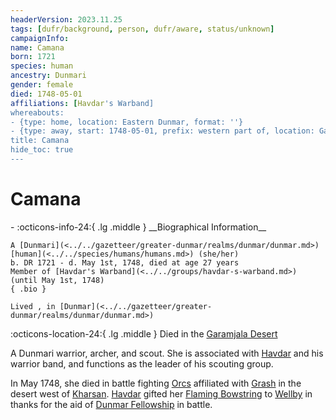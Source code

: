 ```yaml
---
headerVersion: 2023.11.25
tags: [dufr/background, person, dufr/aware, status/unknown]
campaignInfo:
name: Camana
born: 1721
species: human
ancestry: Dunmari
gender: female
died: 1748-05-01
affiliations: [Havdar's Warband]
whereabouts:
- {type: home, location: Eastern Dunmar, format: ''}
- {type: away, start: 1748-05-01, prefix: western part of, location: Garamjala Desert}
title: Camana
hide_toc: true
---
```


# Camana
<div class="grid cards ext-narrow-margin ext-one-column" markdown>
- :octicons-info-24:{ .lg .middle } __Biographical Information__

    A [Dunmari](<../../gazetteer/greater-dunmar/realms/dunmar/dunmar.md>) [human](<../../species/humans/humans.md>) (she/her)  
    b. DR 1721 - d. May 1st, 1748, died at age 27 years  
    Member of [Havdar's Warband](<../../groups/havdar-s-warband.md>) (until May 1st, 1748)  
    { .bio }

    Lived , in [Dunmar](<../../gazetteer/greater-dunmar/realms/dunmar/dunmar.md>)
</div>

:octicons-location-24:{ .lg .middle } Died in the [Garamjala Desert](<../../gazetteer/greater-dunmar/garamjala-plateau/garamjala-desert.md>)


A Dunmari warrior, archer, and scout. She is associated with [Havdar](<./havdar.md>) and his warrior band, and functions as the leader of his scouting group. 

In May 1748, she died in battle fighting [Orcs](<../../species/children-of-the-embodied-gods/orcs/orcs.md>) affiliated with [Grash](<../other-nonhumans/grash.md>) in the desert west of [Kharsan](<../../gazetteer/greater-dunmar/dunmari-basin/kharsan.md>). [Havdar](<./havdar.md>) gifted her [Flaming Bowstring](<../../campaigns/dunmari-frontier/treasure/gifts-and-heirlooms/flaming-bowstring.md>) to [Wellby](<../pcs/dunmar-fellowship/wellby.md>) in thanks for the aid of [Dunmar Fellowship](<../pcs/dunmar-fellowship/dunmar-fellowship.md>) in battle. 